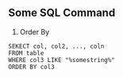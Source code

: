 ## Some SQL Command

1. Order By
```
SEKECT col, col2, ..., coln
FROM table
WHERE col3 LIKE "%somestring%"
ORDER BY col3
```
